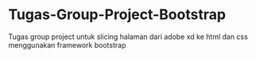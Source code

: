 # Tugas-Group-Project-Bootstrap
Tugas group project untuk slicing halaman dari adobe xd ke html dan css menggunakan framework bootstrap
